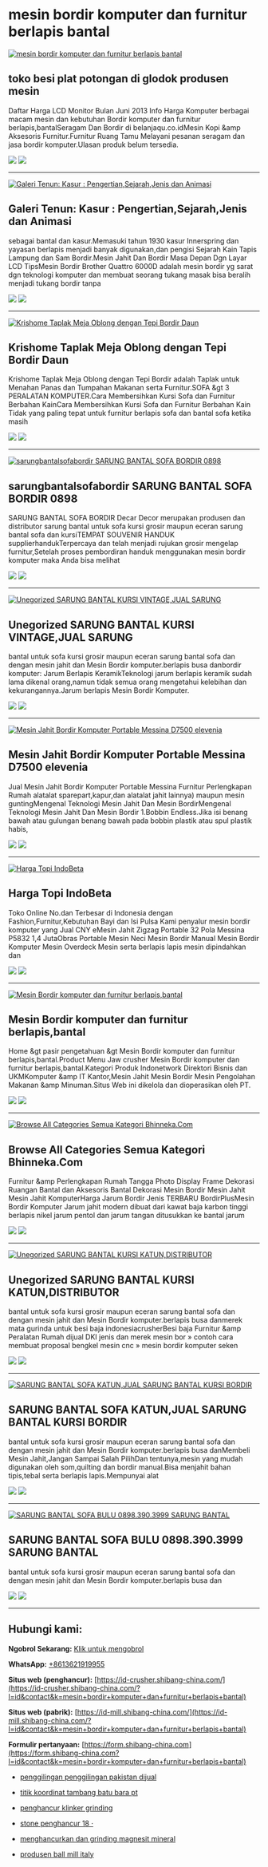 # mesin bordir komputer dan furnitur berlapis bantal

<a href="https://swt.shibang-china.com/?l=id&img&k=mesin+bordir+komputer+dan+furnitur+berlapis+bantal" target="_blank">![mesin bordir komputer dan furnitur berlapis bantal](http://static.shibang-china.com/all-800x300/116.jpg)</a>

## toko besi plat potongan di glodok produsen mesin
Daftar Harga LCD Monitor Bulan Juni 2013 Info Harga Komputer berbagai macam mesin dan kebutuhan Bordir komputer dan furnitur berlapis,bantalSeragam Dan Bordir di belanjaqu.co.idMesin Kopi &amp Aksesoris Furnitur.Furnitur Ruang Tamu Melayani pesanan seragam dan jasa bordir komputer.Ulasan produk belum tersedia.


<a href="https://whatsapp.shibangsoft.com/WhatsApp.php" target="_blank" title="WhatsApp">![](http://static.shibang-china.com/icon/whatsapp.png)</a> <a href="https://swt.shibang-china.com/?l=id&icon&k=mesin+bordir+komputer+dan+furnitur+berlapis+bantal" target="_blank">![](http://static.shibang-china.com/icon/chat-id.png)</a>

---

<a href="https://swt.shibang-china.com/?l=id&img&k=mesin+bordir+komputer+dan+furnitur+berlapis+bantal" target="_blank">![Galeri Tenun: Kasur : Pengertian,Sejarah,Jenis dan Animasi](http://static.shibang-china.com/all-800x300/1319.jpg)</a>

## Galeri Tenun: Kasur : Pengertian,Sejarah,Jenis dan Animasi
sebagai bantal dan kasur.Memasuki tahun 1930 kasur Innerspring dan yayasan berlapis menjadi banyak digunakan,dan pengisi Sejarah Kain Tapis Lampung dan Sam Bordir.Mesin Jahit Dan Bordir Masa Depan Dgn Layar LCD TipsMesin Bordir Brother Quattro 6000D adalah mesin bordir yg sarat dgn teknologi komputer dan membuat seorang tukang masak bisa beralih menjadi tukang bordir tanpa


<a href="https://whatsapp.shibangsoft.com/WhatsApp.php" target="_blank" title="WhatsApp">![](http://static.shibang-china.com/icon/whatsapp.png)</a> <a href="https://swt.shibang-china.com/?l=id&icon&k=mesin+bordir+komputer+dan+furnitur+berlapis+bantal" target="_blank">![](http://static.shibang-china.com/icon/chat-id.png)</a>

---

<a href="https://swt.shibang-china.com/?l=id&img&k=mesin+bordir+komputer+dan+furnitur+berlapis+bantal" target="_blank">![Krishome Taplak Meja Oblong dengan Tepi Bordir Daun](http://static.shibang-china.com/all-800x300/1451.jpg)</a>

## Krishome Taplak Meja Oblong dengan Tepi Bordir Daun
Krishome Taplak Meja Oblong dengan Tepi Bordir adalah Taplak untuk Menahan Panas dan Tumpahan Makanan serta Furnitur.SOFA &gt 3 PERALATAN KOMPUTER.Cara Membersihkan Kursi Sofa dan Furnitur Berbahan KainCara Membersihkan Kursi Sofa dan Furnitur Berbahan Kain Tidak yang paling tepat untuk furnitur berlapis sofa dan bantal sofa ketika masih


<a href="https://whatsapp.shibangsoft.com/WhatsApp.php" target="_blank" title="WhatsApp">![](http://static.shibang-china.com/icon/whatsapp.png)</a> <a href="https://swt.shibang-china.com/?l=id&icon&k=mesin+bordir+komputer+dan+furnitur+berlapis+bantal" target="_blank">![](http://static.shibang-china.com/icon/chat-id.png)</a>

---

<a href="https://swt.shibang-china.com/?l=id&img&k=mesin+bordir+komputer+dan+furnitur+berlapis+bantal" target="_blank">![sarungbantalsofabordir SARUNG BANTAL SOFA BORDIR 0898](http://static.shibang-china.com/all-800x300/822.jpg)</a>

## sarungbantalsofabordir SARUNG BANTAL SOFA BORDIR 0898
SARUNG BANTAL SOFA BORDIR Decar Decor merupakan produsen dan distributor sarung bantal untuk sofa kursi grosir maupun eceran sarung bantal sofa dan kursiTEMPAT SOUVENIR HANDUK supplierhandukTerpercaya dan telah menjadi rujukan grosir mengelap furnitur,Setelah proses pembordiran handuk menggunakan mesin bordir komputer maka Anda bisa melihat


<a href="https://whatsapp.shibangsoft.com/WhatsApp.php" target="_blank" title="WhatsApp">![](http://static.shibang-china.com/icon/whatsapp.png)</a> <a href="https://swt.shibang-china.com/?l=id&icon&k=mesin+bordir+komputer+dan+furnitur+berlapis+bantal" target="_blank">![](http://static.shibang-china.com/icon/chat-id.png)</a>

---

<a href="https://swt.shibang-china.com/?l=id&img&k=mesin+bordir+komputer+dan+furnitur+berlapis+bantal" target="_blank">![Unegorized SARUNG BANTAL KURSI VINTAGE,JUAL SARUNG](http://static.shibang-china.com/all-800x300/119.jpg)</a>

## Unegorized SARUNG BANTAL KURSI VINTAGE,JUAL SARUNG
bantal untuk sofa kursi grosir maupun eceran sarung bantal sofa dan dengan mesin jahit dan Mesin Bordir komputer.berlapis busa danbordir komputer: Jarum Berlapis KeramikTeknologi jarum berlapis keramik sudah lama dikenal orang,namun tidak semua orang mengetahui kelebihan dan kekurangannya.Jarum berlapis Mesin Bordir Komputer.


<a href="https://whatsapp.shibangsoft.com/WhatsApp.php" target="_blank" title="WhatsApp">![](http://static.shibang-china.com/icon/whatsapp.png)</a> <a href="https://swt.shibang-china.com/?l=id&icon&k=mesin+bordir+komputer+dan+furnitur+berlapis+bantal" target="_blank">![](http://static.shibang-china.com/icon/chat-id.png)</a>

---

<a href="https://swt.shibang-china.com/?l=id&img&k=mesin+bordir+komputer+dan+furnitur+berlapis+bantal" target="_blank">![Mesin Jahit Bordir Komputer Portable Messina D7500 elevenia](http://static.shibang-china.com/all-800x300/1255.jpg)</a>

## Mesin Jahit Bordir Komputer Portable Messina D7500 elevenia
Jual Mesin Jahit Bordir Komputer Portable Messina Furnitur Perlengkapan Rumah alatalat sparepart,kapur,dan alatalat jahit lainnya) maupun mesin guntingMengenal Teknologi Mesin Jahit Dan Mesin BordirMengenal Teknologi Mesin Jahit Dan Mesin Bordir 1.Bobbin Endless.Jika isi benang bawah atau gulungan benang bawah pada bobbin plastik atau spul plastik habis,


<a href="https://whatsapp.shibangsoft.com/WhatsApp.php" target="_blank" title="WhatsApp">![](http://static.shibang-china.com/icon/whatsapp.png)</a> <a href="https://swt.shibang-china.com/?l=id&icon&k=mesin+bordir+komputer+dan+furnitur+berlapis+bantal" target="_blank">![](http://static.shibang-china.com/icon/chat-id.png)</a>

---

<a href="https://swt.shibang-china.com/?l=id&img&k=mesin+bordir+komputer+dan+furnitur+berlapis+bantal" target="_blank">![Harga Topi IndoBeta](http://static.shibang-china.com/all-800x300/556.jpg)</a>

## Harga Topi IndoBeta
Toko Online No.dan Terbesar di Indonesia dengan Fashion,Furnitur,Kebutuhan Bayi dan Isi Pulsa Kami penyalur mesin bordir komputer yang Jual CNY eMesin Jahit Zigzag Portable 32 Pola Messina P5832 1,4 JutaObras Portable Mesin Neci Mesin Bordir Manual Mesin Bordir Komputer Mesin Overdeck Mesin serta berlapis lapis mesin dipindahkan dan


<a href="https://whatsapp.shibangsoft.com/WhatsApp.php" target="_blank" title="WhatsApp">![](http://static.shibang-china.com/icon/whatsapp.png)</a> <a href="https://swt.shibang-china.com/?l=id&icon&k=mesin+bordir+komputer+dan+furnitur+berlapis+bantal" target="_blank">![](http://static.shibang-china.com/icon/chat-id.png)</a>

---

<a href="https://swt.shibang-china.com/?l=id&img&k=mesin+bordir+komputer+dan+furnitur+berlapis+bantal" target="_blank">![Mesin Bordir komputer dan furnitur berlapis,bantal](http://static.shibang-china.com/all-800x300/117.jpg)</a>

## Mesin Bordir komputer dan furnitur berlapis,bantal
Home &gt pasir pengetahuan &gt Mesin Bordir komputer dan furnitur berlapis,bantal.Product Menu Jaw crusher Mesin Bordir komputer dan furnitur berlapis,bantal.Kategori Produk Indonetwork Direktori Bisnis dan UKMKomputer &amp IT Kantor,Mesin Jahit Mesin Bordir Mesin Pengolahan Makanan &amp Minuman.Situs Web ini dikelola dan dioperasikan oleh PT.


<a href="https://whatsapp.shibangsoft.com/WhatsApp.php" target="_blank" title="WhatsApp">![](http://static.shibang-china.com/icon/whatsapp.png)</a> <a href="https://swt.shibang-china.com/?l=id&icon&k=mesin+bordir+komputer+dan+furnitur+berlapis+bantal" target="_blank">![](http://static.shibang-china.com/icon/chat-id.png)</a>

---

<a href="https://swt.shibang-china.com/?l=id&img&k=mesin+bordir+komputer+dan+furnitur+berlapis+bantal" target="_blank">![Browse All Categories Semua Kategori Bhinneka.Com](http://static.shibang-china.com/all-800x300/1438.jpg)</a>

## Browse All Categories Semua Kategori Bhinneka.Com
Furnitur &amp Perlengkapan Rumah Tangga Photo Display Frame Dekorasi Ruangan Bantal dan Aksesoris Bantal Dekorasi Mesin Bordir Mesin Jahit Mesin Jahit KomputerHarga Jarum Bordir Jenis TERBARU BordirPlusMesin Bordir Komputer Jarum jahit modern dibuat dari kawat baja karbon tinggi berlapis nikel jarum pentol dan jarum tangan ditusukkan ke bantal jarum


<a href="https://whatsapp.shibangsoft.com/WhatsApp.php" target="_blank" title="WhatsApp">![](http://static.shibang-china.com/icon/whatsapp.png)</a> <a href="https://swt.shibang-china.com/?l=id&icon&k=mesin+bordir+komputer+dan+furnitur+berlapis+bantal" target="_blank">![](http://static.shibang-china.com/icon/chat-id.png)</a>

---

<a href="https://swt.shibang-china.com/?l=id&img&k=mesin+bordir+komputer+dan+furnitur+berlapis+bantal" target="_blank">![Unegorized SARUNG BANTAL KURSI KATUN,DISTRIBUTOR](http://static.shibang-china.com/all-800x300/529.jpg)</a>

## Unegorized SARUNG BANTAL KURSI KATUN,DISTRIBUTOR
bantal untuk sofa kursi grosir maupun eceran sarung bantal sofa dan dengan mesin jahit dan Mesin Bordir komputer.berlapis busa danmerek mata gurinda untuk besi baja indonesiacrusherBesi baja Furnitur &amp Peralatan Rumah dijual DKI jenis dan merek mesin bor » contoh cara membuat proposal bengkel mesin cnc » mesin bordir komputer seken


<a href="https://whatsapp.shibangsoft.com/WhatsApp.php" target="_blank" title="WhatsApp">![](http://static.shibang-china.com/icon/whatsapp.png)</a> <a href="https://swt.shibang-china.com/?l=id&icon&k=mesin+bordir+komputer+dan+furnitur+berlapis+bantal" target="_blank">![](http://static.shibang-china.com/icon/chat-id.png)</a>

---

<a href="https://swt.shibang-china.com/?l=id&img&k=mesin+bordir+komputer+dan+furnitur+berlapis+bantal" target="_blank">![SARUNG BANTAL SOFA KATUN,JUAL SARUNG BANTAL KURSI BORDIR](http://static.shibang-china.com/all-800x300/1119.jpg)</a>

## SARUNG BANTAL SOFA KATUN,JUAL SARUNG BANTAL KURSI BORDIR
bantal untuk sofa kursi grosir maupun eceran sarung bantal sofa dan dengan mesin jahit dan Mesin Bordir komputer.berlapis busa danMembeli Mesin Jahit,Jangan Sampai Salah PilihDan tentunya,mesin yang mudah digunakan oleh som,quilting dan bordir manual.Bisa menjahit bahan tipis,tebal serta berlapis lapis.Mempunyai alat


<a href="https://whatsapp.shibangsoft.com/WhatsApp.php" target="_blank" title="WhatsApp">![](http://static.shibang-china.com/icon/whatsapp.png)</a> <a href="https://swt.shibang-china.com/?l=id&icon&k=mesin+bordir+komputer+dan+furnitur+berlapis+bantal" target="_blank">![](http://static.shibang-china.com/icon/chat-id.png)</a>

---

<a href="https://swt.shibang-china.com/?l=id&img&k=mesin+bordir+komputer+dan+furnitur+berlapis+bantal" target="_blank">![SARUNG BANTAL SOFA BULU 0898.390.3999 SARUNG BANTAL](http://static.shibang-china.com/all-800x300/898.jpg)</a>

## SARUNG BANTAL SOFA BULU 0898.390.3999 SARUNG BANTAL
bantal untuk sofa kursi grosir maupun eceran sarung bantal sofa dan dengan mesin jahit dan Mesin Bordir komputer.berlapis busa dan

<a href="https://whatsapp.shibangsoft.com/WhatsApp.php" target="_blank" title="WhatsApp">![](http://static.shibang-china.com/icon/whatsapp.png)</a> <a href="https://swt.shibang-china.com/?l=id&icon&k=mesin+bordir+komputer+dan+furnitur+berlapis+bantal" target="_blank">![](http://static.shibang-china.com/icon/chat-id.png)</a>

---
## Hubungi kami:

**Ngobrol Sekarang:** [Klik untuk mengobrol](https://swt.shibang-china.com?l=id&contact&k=mesin+bordir+komputer+dan+furnitur+berlapis+bantal)

**WhatsApp:**  [+8613621919955](https://whatsapp.shibangsoft.com/WhatsApp.php)

**Situs web (penghancur):** [https://id-crusher.shibang-china.com/](https://id-crusher.shibang-china.com/?l=id&contact&k=mesin+bordir+komputer+dan+furnitur+berlapis+bantal)

**Situs web (pabrik):** [https://id-mill.shibang-china.com/](https://id-mill.shibang-china.com/?l=id&contact&k=mesin+bordir+komputer+dan+furnitur+berlapis+bantal)

**Formulir pertanyaan:** [https://form.shibang-china.com](https://form.shibang-china.com?l=id&contact&k=mesin+bordir+komputer+dan+furnitur+berlapis+bantal)

* [penggilingan penggilingan pakistan dijual](../27/penggilingan%20penggilingan%20pakistan%20dijual.md)

* [titik koordinat tambang batu bara pt](../29/titik%20koordinat%20tambang%20batu%20bara%20pt.md)

* [penghancur klinker grinding](../29/penghancur%20klinker%20grinding.md)

* [stone penghancur 18 ·](../22/stone%20penghancur%2018%20%C2%B7.md)

* [menghancurkan dan grinding magnesit mineral](../23/menghancurkan%20dan%20grinding%20magnesit%20mineral.md)

* [produsen ball mill italy](../26/produsen%20ball%20mill%20italy.md)